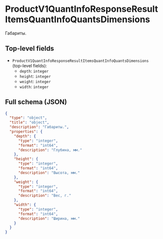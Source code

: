 # ProductV1QuantInfoResponseResultItemsQuantInfoQuantsDimensions

Габариты.

## Top-level fields
- `ProductV1QuantInfoResponseResultItemsQuantInfoQuantsDimensions` (top-level fields):
  - `depth`: `integer`
  - `height`: `integer`
  - `weight`: `integer`
  - `width`: `integer`

## Full schema (JSON)
```json
{
  "type": "object",
  "title": "object",
  "description": "Габариты.",
  "properties": {
    "depth": {
      "type": "integer",
      "format": "int64",
      "description": "Глубина, мм."
    },
    "height": {
      "type": "integer",
      "format": "int64",
      "description": "Высота, мм."
    },
    "weight": {
      "type": "integer",
      "format": "int64",
      "description": "Вес, г."
    },
    "width": {
      "type": "integer",
      "format": "int64",
      "description": "Ширина, мм."
    }
  }
}
```

